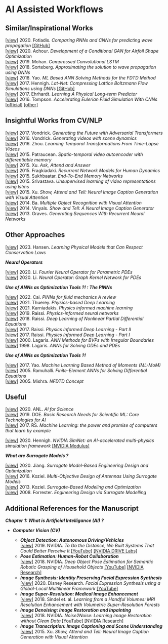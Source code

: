 # AI Assisted Workflows

## Similar/Inspirational Works 

[[view]](https://arxiv.org/abs/2002.08981) 2020. Fotiadis. _Comparing RNNs and CNNs for predicting wave propagation_ [[GitHub]](https://github.com/stathius/wave_propagation)  
[[view]](https://arc.aiaa.org/doi/10.2514/6.2020-2261) 2020. Achour. _Development of a Conditional GAN for Airfoil Shape Optimization_  
[[view]](https://arxiv.org/abs/1903.00033) 2019. Mohan. _Compressed Convolutional LSTM_  
[[view]](https://arxiv.org/abs/1812.01609) 2018. Sorteberg. _Approximating the solution to wave propagation using DNNs_  
[[view]](https://ieeexplore.ieee.org/document/8608745) 2018. Yao. _ML Based ANN Solving Methods for the FDTD Method_  
[[view]](https://arxiv.org/abs/1705.09036) 2017. Hennigh. _Lat-Net: Compressing Lattice Boltzmann Flow Simulations using DNNs_ [[GitHub]](https://github.com/loliverhennigh/Phy-Net)  
[[view]](https://arxiv.org/abs/1703.00247) 2017. Ehrhardt. _Learning A Physical Long-term Predictor_  
[[view]](https://arxiv.org/abs/1607.03597) 2016. Tompson. _Accelerating Eulerian Fluid Simulation With CNNs_ [[official]](https://cims.nyu.edu/~schlacht/CNNFluids.htm) [[other]](https://github.com/LiaoMochen/Google-FluidNet-Reproduce-Python)  

## Insightful Works from CV/NLP

[[view]](https://ieeexplore.ieee.org/abstract/document/8099802) 2017. Vondrick. _Generating the Future with Adversarial Transformers_  
[[view]](https://arxiv.org/abs/1609.02612) 2016. Vondrick. _Generating videos with scene dynamics_  
[[view]](https://arxiv.org/abs/1608.07724) 2016. Zhou. _Learning Temporal Transformations From Time-Lapse Videos_  
[[view]](https://arxiv.org/abs/1511.06309) 2015. Patraucean. _Spatio-temporal video autoencoder with differentiable memory_  
[[view]](https://arxiv.org/abs/1511.05234) 2015. Xu. _Ask, Attend and Answer_  
[[view]](https://arxiv.org/abs/1508.00271) 2015. Fragkiadaki. _Recurrent Network Models for Human Dynamics_   
[[view]](https://arxiv.org/abs/1503.08895) 2015. Sukhbaatar. _End-To-End Memory Networks_  
[[view]](https://arxiv.org/abs/1502.04681) 2015. Srivastava. _Unsupervised learning of video representations using lstms_  
[[view]](https://arxiv.org/abs/1502.03044) 2015. Xu. _Show, Attend and Tell: Neural Image Caption Generation with Visual Attention_  
[[view]](https://arxiv.org/abs/1412.7755) 2014. Ba. _Multiple Object Recognition with Visual Attention_  
[[view]](https://arxiv.org/abs/1411.4555) 2014. Vinyals. _Show and Tell: A Neural Image Caption Generator_  
[[view]](https://arxiv.org/abs/1308.0850) 2013. Graves. _Generating Sequences With Recurrent Neural Networks_  

## Other Approaches

[[view]](https://arxiv.org/abs/2302.11002) 2023. Hansen. _Learning Physical Models that Can Respect Conservation Laws_  

**_Neural Operators_**

[[view]](https://arxiv.org/abs/2010.08895) 2020. Li. _Fourier Neural Operator for Parametric PDEs_  
[[view]](https://arxiv.org/abs/2003.03485) 2020. Li. _Neural Operator: Graph Kernel Network for PDEs_  

**_Use of ANNs as Optimization Tools ?! : The PINNs_**

[[view]](https://link.springer.com/article/10.1007/s10409-021-01148-1) 2022. Cai. _PINNs for fluid mechanics A review_  
[[view]](https://arxiv.org/abs/2109.05237) 2021. Thuerey. _Physics-based Deep Learning_  
[[view]](https://www.nature.com/articles/s42254-021-00314-5) 2021. Karniadakis. _Physics informed machine learning_  
[[view]](https://www.sciencedirect.com/science/article/pii/S0021999118307125) 2019. Raissi. _Physics-informed neural networks_  
[[view]](https://www.jmlr.org/papers/volume19/18-046/18-046.pdf?ref=https://githubhelp.com) 2018. Raissi. _Deep Learning of Nonlinear Partial Differential Equations_  
[[view]](https://arxiv.org/abs/1711.10566) 2017. Raissi. _Physics Informed Deep Learning - Part II_   
[[view]](https://arxiv.org/abs/1711.10561) 2017. Raissi. _Physics Informed Deep Learning - Part I_  
[[view]](https://ieeexplore.ieee.org/abstract/document/870037) 2000. Lagaris. _ANN Methods for BVPs with Irregular Boundaries_  
[[view]](https://ieeexplore.ieee.org/abstract/document/712178) 1998. Lagaris. _ANNs for Solving ODEs and PDEs_  

**_Use of ANNs as Optimization Tools ?!_**

[[view]](https://ieeexplore.ieee.org/document/8072529) 2017. Yao. _Machine Learning Based Method of Moments (ML-MoM)_  
[[view]](https://ieeexplore.ieee.org/abstract/document/1528518) 2005. Ramuhalli. _Finite-Element ANNs for Solving Differential Equations_  
[[view]](https://ieeexplore.ieee.org/abstract/document/1402508) 2005. Mishra. _NFDTD Concept_  

## Useful

[[view]](https://www.anl.gov/ai-for-science-report) 2020. ANL. _AI for Science_  
[[view]](https://www.osti.gov/biblio/1478744-workshop-report-basic-research-needs-scientific-machine-learning-core-technologies-artificial-intelligence) 2019. DOE. _Basic Research Needs for Scientific ML: Core Technologies for AI_   
[[view]](https://royalsociety.org/topics-policy/projects/machine-learning/) 2017. RS. _Machine Learning: the power and promise of computers that learn by example_  

[[view]](https://arxiv.org/abs/2012.07938) 2020. Hennigh. _NVIDIA SimNet: an AI-accelerated multi-physics simulation framework_ [[NVIDIA Modulus]](https://developer.nvidia.com/modulus)  

**_What are Surrogate Models ?_**  

[[view]](https://link.springer.com/book/10.1007/978-981-15-0731-1) 2020. Jiang. _Surrogate Model-Based Engineering Design and Optimization_  
[[view]](https://www.worldscientific.com/worldscibooks/10.1142/q0043#t=aboutBook) 2016. Koziel. _Multi-Objective Design of Antennas Using Surrogate Models_  
[[view]](https://link.springer.com/book/10.1007/978-1-4614-7551-4) 2013. Koziel. _Surrogate-Based Modeling and Optimization_  
[[view]](https://onlinelibrary.wiley.com/doi/book/10.1002/9780470770801) 2008. Forrester. _Engineering Design via Surrogate Modelling_  

## Additional References for the Manuscript

**_Chapter 1: What is Artificial Intelligance (AI) ?_**

* **_Computer Vision (CV)_**  

  * **_Object Detection: Autonomous Driving/Vehicles_**  
   [[view]](https://blogs.nvidia.com/blog/2019/06/19/drive-labs-distance-to-object-detection/) 2019. NVIDIA. _To Go the Distance, We Built Systems That Could Better Perceive It_  [[YouTube]](https://www.youtube.com/watch?v=ftsUg5VlzIE) [[NVIDIA DRIVE Labs]](https://www.nvidia.com/en-us/self-driving-cars/drive-videos/)  
  * **_Pose Estimation: Human-Robot Collaboration_**  
    [[view]](https://arxiv.org/abs/1809.10790) 2018. NVIDIA. _Deep Object Pose Estimation for Semantic Robotic Grasping of Household Objects_ [[YouTube]](https://www.youtube.com/watch?v=yVGViBqWtBI) [[NVIDIA Research]](https://research.nvidia.com/publication/2018-09_Deep-Object-Pose)  
  * **_Image Synthesis: Identity Preserving Facial Expression Synthesis_**  
    [[view]](https://onlinelibrary.wiley.com/doi/full/10.1111/cgf.13926) 2020. Disney Research. _Facial Expression Synthesis using a Global-Local Multilinear Framework_ [[YouTube]](https://www.youtube.com/watch?v=4Dgby6XlI4s)  
  * **_Image Super-Resolution: Medical Image Enhancement_**  
    [[view]](https://arxiv.org/abs/1802.05518) 2018. Sindel et. al. _Learning from a Handful Volumes: MRI Resolution Enhancement with Volumetric Super-Resolution Forests_  
  * **_Image Denoising: Image Restoration and Inpainting_**  
    [[view]](https://arxiv.org/abs/1803.04189) 2018. NVIDIA. _Noise2Noise: Learning Image Restoration without Clean Data_ [[YouTube]](https://www.youtube.com/watch?v=pp7HdI0-MIo) [[NVIDIA Research]](https://research.nvidia.com/publication/2018-07_Noise2Noise%3A-Learning-Image)   
  * **_Image Transcription: Image Captioning and Scene Understanding_**  
    [[view]](https://arxiv.org/abs/1502.03044) 2015. Xu. _Show, Attend and Tell: Neural Image Caption Generation with Visual Attention_  

